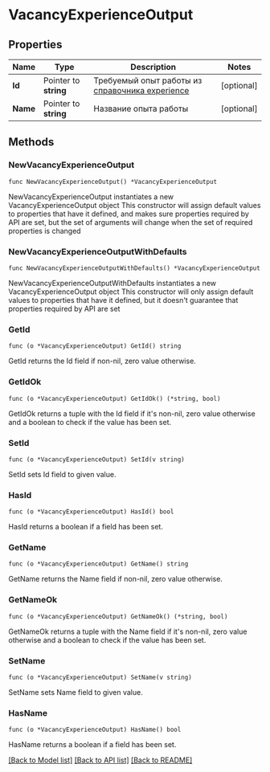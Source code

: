 # VacancyExperienceOutput

## Properties

Name | Type | Description | Notes
------------ | ------------- | ------------- | -------------
**Id** | Pointer to **string** | Требуемый опыт работы из [справочника experience](#tag/Obshie-spravochniki/operation/get-dictionaries) | [optional] 
**Name** | Pointer to **string** | Название опыта работы | [optional] 

## Methods

### NewVacancyExperienceOutput

`func NewVacancyExperienceOutput() *VacancyExperienceOutput`

NewVacancyExperienceOutput instantiates a new VacancyExperienceOutput object
This constructor will assign default values to properties that have it defined,
and makes sure properties required by API are set, but the set of arguments
will change when the set of required properties is changed

### NewVacancyExperienceOutputWithDefaults

`func NewVacancyExperienceOutputWithDefaults() *VacancyExperienceOutput`

NewVacancyExperienceOutputWithDefaults instantiates a new VacancyExperienceOutput object
This constructor will only assign default values to properties that have it defined,
but it doesn't guarantee that properties required by API are set

### GetId

`func (o *VacancyExperienceOutput) GetId() string`

GetId returns the Id field if non-nil, zero value otherwise.

### GetIdOk

`func (o *VacancyExperienceOutput) GetIdOk() (*string, bool)`

GetIdOk returns a tuple with the Id field if it's non-nil, zero value otherwise
and a boolean to check if the value has been set.

### SetId

`func (o *VacancyExperienceOutput) SetId(v string)`

SetId sets Id field to given value.

### HasId

`func (o *VacancyExperienceOutput) HasId() bool`

HasId returns a boolean if a field has been set.

### GetName

`func (o *VacancyExperienceOutput) GetName() string`

GetName returns the Name field if non-nil, zero value otherwise.

### GetNameOk

`func (o *VacancyExperienceOutput) GetNameOk() (*string, bool)`

GetNameOk returns a tuple with the Name field if it's non-nil, zero value otherwise
and a boolean to check if the value has been set.

### SetName

`func (o *VacancyExperienceOutput) SetName(v string)`

SetName sets Name field to given value.

### HasName

`func (o *VacancyExperienceOutput) HasName() bool`

HasName returns a boolean if a field has been set.


[[Back to Model list]](../README.md#documentation-for-models) [[Back to API list]](../README.md#documentation-for-api-endpoints) [[Back to README]](../README.md)


